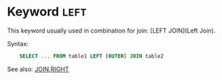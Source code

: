 # Keyword `LEFT`

This keyword usually used in combination for join: [LEFT JOIN](Left Join).

Syntax:
```sql
    SELECT ... FROM table1 LEFT [OUTER] JOIN table2
```

See also: [JOIN](Join),[RIGHT](Right)